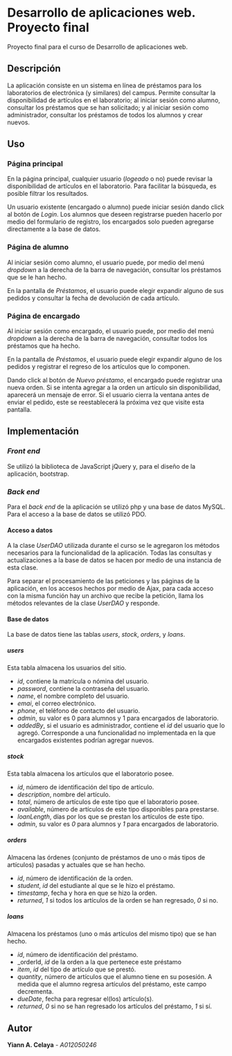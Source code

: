 # Desarrollo de aplicaciones web. Proyecto final
Proyecto final para el curso de Desarrollo de aplicaciones web.

## Descripción
La aplicación consiste en un sistema en línea de préstamos para los laboratorios de electrónica (y similares) del campus. Permite consultar la disponibilidad de artículos en el laboratorio; al iniciar sesión como alumno, consultar los préstamos que se han solicitado; y al iniciar sesión como administrador, consultar los préstamos de todos los alumnos y crear nuevos.

## Uso
### Página principal
En la página principal, cualquier usuario (_logeado_ o no) puede revisar la disponibilidad de artículos en el laboratorio. Para facilitar la búsqueda, es posible filtrar los resultados.

Un usuario existente (encargado o alumno) puede iniciar sesión dando click al botón de _Login_. Los alumnos que deseen registrarse pueden hacerlo por medio del formulario de registro, los encargados solo pueden agregarse directamente a la base de datos.

### Página de alumno
Al iniciar sesión como alumno, el usuario puede, por medio del menú _dropdown_ a la derecha de la barra de navegación, consultar los préstamos que se le han hecho.

En la pantalla de _Préstamos_, el usuario puede elegir expandir alguno de sus pedidos y consultar la fecha de devolución de cada artículo.

### Página de encargado
Al iniciar sesión como encargado, el usuario puede, por medio del menú _dropdown_ a la derecha de la barra de navegación, consultar todos los préstamos que ha hecho.

En la pantalla de _Préstamos_, el usuario puede elegir expandir alguno de los pedidos y registrar el regreso de los artículos que lo componen.

Dando click al botón de _Nuevo préstamo_, el encargado puede registrar una nueva orden. Si se intenta agregar a la orden un artículo sin disponibilidad, aparecerá un mensaje de error. Si el usuario cierra la ventana antes de enviar el pedido, este se reestablecerá la próxima vez que visite esta pantalla.

## Implementación
### _Front end_
Se utilizó la biblioteca de JavaScript jQuery y, para el diseño de la aplicación, bootstrap.

### _Back end_
Para el _back end_ de la aplicación se utilizó php y una base de datos MySQL. Para el acceso a la base de datos se utilizó PDO.

#### Acceso a datos
A la clase _UserDAO_ utilizada durante el curso se le agregaron los métodos necesarios para la funcionalidad de la aplicación. Todas las consultas y actualizaciones a la base de datos se hacen por medio de una instancia de esta clase.

Para separar el procesamiento de las peticiones y las páginas de la aplicación, en los accesos hechos por medio de Ajax, para cada acceso con la misma función hay un archivo que recibe la petición, llama los métodos relevantes de la clase _UserDAO_ y responde.

#### Base de datos
La base de datos tiene las tablas _users_, _stock_, _orders_, y _loans_.

##### _users_
Esta tabla almacena los usuarios del sitio.

* _id_, contiene la matrícula o nómina del usuario.
* _password_, contiene la contraseña del usuario.
* _name_, el nombre completo del usuario.
* _emai_, el correo electrónico.
* _phone_, el teléfono de contacto del usuario.
* _admin_, su valor es 0 para alumnos y 1 para encargados de laboratorio.
* _addedBy_, si el usuario es administrador, contiene el _id_ del usuario que lo agregó. Corresponde a una funcionalidad no implementada en la que encargados existentes podrían agregar nuevos.

##### _stock_
Esta tabla almacena los artículos que el laboratorio posee.

* _id_, número de identificación del tipo de artículo.
* _description_, nombre del artículo.
* _total_, número de artículos de este tipo que el laboratorio posee.
* _available_, número de artículos de este tipo disponibles para prestarse.
* _loanLength_, días por los que se prestan los artículos de este tipo.
* _admin_, su valor es _0_ para alumnos y _1_ para encargados de laboratorio.

##### _orders_
Almacena las órdenes (conjunto de préstamos de uno o más tipos de artículos) pasadas y actuales que se han hecho.

* _id_, número de identificación de la orden.
* _student_, _id_ del estudiante al que se le hizo el préstamo.
* _timestamp_, fecha y hora en que se hizo la orden.
* _returned_, _1_ si todos los artículos de la orden se han regresado, _0_ si no.

##### _loans_
Almacena los préstamos (uno o más artículos del mismo tipo) que se han hecho.

* _id_, número de identificación del préstamo.
* _orderId, _id_ de la orden a la que pertenece este préstamo
* _item_, _id_ del tipo de artículo que se prestó.
* _quantity_, número de artículos que el alumno tiene en su posesión. A medida que el alumno regresa artículos del préstamo, este campo decrementa.
* _dueDate_, fecha para regresar el(los) artículo(s).
* _returned_, _0_ si no se han regresado los artículos del préstamo, _1_ si sí.

## Autor
**Yiann A. Celaya** - *A012050246*
